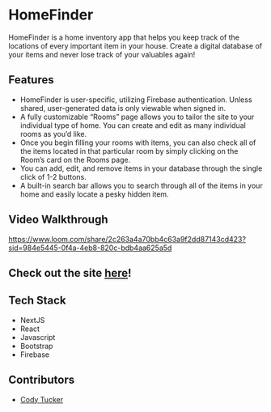 # HomeFinder
HomeFinder is a home inventory app that helps you keep track of the locations of every important item in your house. Create a digital database of your items and never lose track of your valuables again!

## Features
- HomeFinder is user-specific, utilizing Firebase authentication. Unless shared, user-generated data is only viewable when signed in.
- A fully customizable “Rooms” page allows you to tailor the site to your individual type of home. You can create and edit as many individual rooms as you’d like. 
- Once you begin filling your rooms with items, you can also check all of the items located in that particular room by simply clicking on the Room’s card on the Rooms page.
- You can add, edit, and remove items in your database through the single click of 1-2 buttons.
- A built-in search bar allows you to search through all of the items in your home and easily locate a pesky hidden item.

## Video Walkthrough
https://www.loom.com/share/2c263a4a70bb4c63a9f2dd87143cd423?sid=984e5445-0f4a-4eb8-820c-bdb4aa625a5d

## Check out the site [here](https://homedb.netlify.app/)!


## Tech Stack
- NextJS
- React
- Javascript
- Bootstrap
- Firebase

## Contributors
- [Cody Tucker](https://github.com/ctucker0113)
